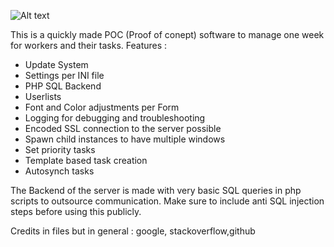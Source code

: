 
![Alt text](https://i.imgur.com/VCQbHsJ.png " ")

This is a quickly made POC (Proof of conept) software to manage one week for workers and their tasks.
Features : 
- Update System
- Settings per INI file
- PHP SQL Backend
- Userlists 
- Font and Color adjustments per Form
- Logging for debugging and troubleshooting
- Encoded SSL connection to the server possible
- Spawn child instances to have multiple windows
- Set priority tasks
- Template based task creation
- Autosynch tasks


The Backend of the server is made with very basic SQL queries in php scripts to outsource communication.
Make sure to include anti SQL injection steps before using this publicly.

Credits in files but in general : google, stackoverflow,github
